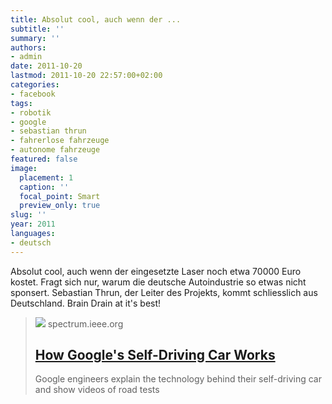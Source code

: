 ```yaml
---
title: Absolut cool, auch wenn der ...
subtitle: ''
summary: ''
authors:
- admin
date: 2011-10-20
lastmod: 2011-10-20 22:57:00+02:00
categories:
- facebook
tags:
- robotik
- google
- sebastian thrun
- fahrerlose fahrzeuge
- autonome fahrzeuge
featured: false
image:
  placement: 1
  caption: ''
  focal_point: Smart
  preview_only: true
slug: ''
year: 2011
languages:
- deutsch
---
```


Absolut cool, auch wenn der eingesetzte Laser noch etwa 70000 Euro kostet. Fragt sich nur, warum die deutsche Autoindustrie so etwas nicht sponsert. Sebastian Thrun, der Leiter des Projekts, kommt schliesslich aus Deutschland. Brain Drain at it's best!
> [![](https://spectrum.ieee.org/media-library/google-s-self-driving-car.jpg?id=25565749&width=1200&height=600&coordinates=0%2C155%2C0%2C155)](http://spectrum.ieee.org/automaton/robotics/artificial-intelligence/how-google-self-driving-car-works)
> spectrum.ieee.org
> ## [How Google's Self-Driving Car Works](http://spectrum.ieee.org/automaton/robotics/artificial-intelligence/how-google-self-driving-car-works)
>
>Google engineers explain the technology behind their self-driving car and show videos of road tests